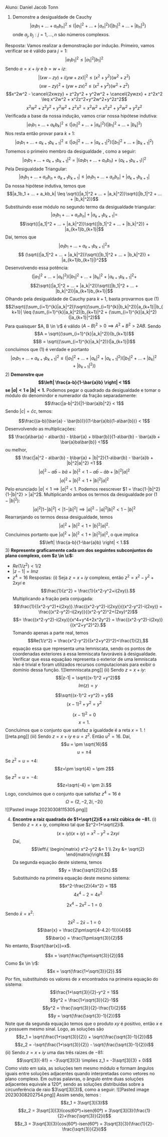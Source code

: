 Aluno: Daniel Jacob Tonn
1) Demonstre a desigualdade de Cauchy
$$|a_1b_1 + ... + a_nb_n|^2 \leq (|a_1|^2 + ... + |a_n|^2)(|b_1|^2 + ... + |b_n|^2)$$
onde $a_j,b_j: j=1,...,n$ são números complexos.

Resposta: 
Vamos realizar a demonstração por indução.
Primeiro, vamos verificar se é válido para $j=1$:
$$|a_1b_1|^2 \leq |a_1|^2|b_1|^2$$
Sendo $a=x+iy$ e $b=w+iz$:
$$|(xw-zy)+i(yw+zx)|^2 \leq (x^2+y^2)(w^2+z^2)$$
$$(xw-zy)^2 + (yw+zx)^2 \leq (x^2+y^2)(w^2+z^2) $$
$$x^2w^2 - \cancel{2xwzy} + z^2y^2 + y^2w^2 + \cancel{2ywzx} + z^2x^2 \leq x^2w^2 + x^2z^2+y^2w^2+y^2z^2$$
$$x^2w^2 + z^2y^2 + y^2w^2 + z^2x^2 = x^2w^2 + x^2z^2+y^2w^2+y^2z^2$$
Verificada a base da nossa indução, vamos criar nossa hipótese indutiva:
$$|a_1b_1 + ... + a_kb_k|^2 \leq (|a_1|^2 + ... + |a_k|^2)(|b_1|^2 + ... + |b_k|^2)$$
Nos resta então provar para $k+1$:
$$|a_1b_1 + ... + a_{k+1}b_{k+1}|^2 \leq (|a_1|^2 + ... + |a_{k+1}|^2)(|b_1|^2 + ... + |b_{k+1}|^2)$$
Tomemos o primeiro membro da desigualdade , como a seguir:
$$|a_1b_1 + ... + a_{k+1}b_{k+1}|^2 = |(a_1b_1 + ... + a_nb_n) + (a_{k+1}b_{k+1})|^2$$
Pela Desigualdade Triangular:
$$|a_1b_1 + ... + a_nb_n + a_{k+1}b_{k+1}| \leq |a_1b_1 + ... + a_nb_n| + |a_{k+1}b_{k+1}|$$
Da nossa hipótese indutiva, temos que 
$$|a_1b_1 + ... + a_kb_k| \leq \sqrt{(|a_1|^2 + ... + |a_k|^2)}\sqrt{(|b_1|^2 + ... + |b_k|^2)}$$
Substituindo esse módulo no segundo termo da desigualdade triangular:
$$|a_1b_1 + ... + a_nb_n| + |a_{k+1}b_{k+1}| =$$ $$\sqrt{(|a_1|^2 + ... + |a_k|^2)}\sqrt{(|b_1|^2 + ... + |b_k|^2)} + |a_{k+1}b_{k+1}|$$
Daí, temos que
$$|a_1b_1 + ... + a_{k+1}b_{k+1}|^2 \leq$$ $$ (\sqrt{(|a_1|^2 + ... + |a_k|^2)}\sqrt{(|b_1|^2 + ... + |b_k|^2)} + |a_{k+1}b_{k+1}|)^2$$
Desenvolvendo essa potência:
$$ (|a_1|^2 + ... + |a_k|^2)(|b_1|^2 + ... + |b_k|^2 + |a_{k+1}b_{k+1}|^2 + $$
$$2\sqrt{(|a_1|^2 + ... + |a_k|^2)}\sqrt{(|b_1|^2 + ... + |b_k|^2)}|a_{k+1}b_{k+1}|$$
Olhando pela desigualdade de Cauchy para $k+1$, basta provarmos que (1)
$$2\sqrt{(\sum_{i=1}^{k}|a_k|^2)}\sqrt{(\sum_{i=1}^{k}|b_k|^2)}|a_{k+1}||b_{k+1}| \leq (\sum_{i=1}^{k}|a_k|^2)|b_{k+1}|^2 + (\sum_{i=1}^{k}|a_k|^2)(|a_{k+1}|^2)$$
Para quaisquer $A, B \in \r$ é válido $(A-B)^2>0 \implies A^2+B^2>2AB.$
Sendo 
$$A = \sqrt{(\sum_{i=1}^{k}|a_k|^2)}(b_{k+1})$$
$$B = \sqrt{(\sum_{i=1}^{k}|a_k|^2)}(|a_{k+1}|)$$
concluímos que (1) é verdade e portanto 
$$|a_1b_1 + ... + a_{k+1}b_{k+1}|^2 
\leq (|a_1|^2 + ... + |a_k|^2 + |a_{k+1}|^2)(|b_1|^2 + ... + |b_k|^2+|b_{k+1}|^2))$$
2) **Demonstre que $$\left| \frac{a-b}{1-\bar{a}b} \right| < 1$$ se $|a|<1$ e $|b|<1$.**
Podemos pegar o quadrado da desigualdade e tomar o módulo do denomindor e numerador da fração separadamente:
$$\frac{|a-b|^2}{|1-\bar{a}b|^2} < 1$$
Sendo $|c| = \bar{c}c$, temos:

$$\frac{(a-b)(\bar{a} - \bar{b})}{(1-\bar{a}b)(1-a\bar{b})} < 1$$
Desenvolvendo as multiplicações:
$$ \frac{a\bar{a} - a\bar{b} - b\bar{a} + b\bar{b}}{1-a\bar{b} - \bar{a}b + \bar{a}ba\bar{b}} <1$$
ou melhor, 
$$ \frac{|a|^2 - a\bar{b} - b\bar{a} + |b|^2}{1-a\bar{b} - \bar{a}b + |b|^2|a|^2} <1 $$$$ |a|^2 - a\bar{b} - b\bar{a} + |b|^2 <1-a\bar{b} - \bar{a}b + |b|^2|a|^2 $$
$$ |a|^2 + |b|^2 <1 + |b|^2|a|^2 $$
Pelo enunciado $|a|<1\implies|a|^2<1$. Podemos reescrever $1 = \frac{1-|b|^2}{1-|b|^2} > |a|^2$. Multiplicando ambos os termos da desigualdade por $(1-|b|^2)$:
$$|a|^2|1-|b|^2| < |1-|b|^2| \implies |a|^2-|a|^2|b|^2 < 1-|b|^2 $$ 
Rearranjando os termos dessa desigualdade, temos
$$|a|^2 + |b|^2 <1 + |b|^2|a|^2.$$
Concluimos portanto que $|a|^2 + |b|^2 <1 + |b|^2|a|^2$, o que implica $$\left| \frac{a-b}{1-\bar{a}b} \right| < 1.$$
3) **Represente graficamente cada um dos seguintes subconjuntos do plano complexo, com $z \in \c$:**
- $Re(1/z^2)<1/2$
- $|z-1|=Imz$
- $z^4=16$
Respostas:
(i) Seja $z=x+iy$ complexo, então $z^2 = x^2-y^2+2xyi$ e 
$$\frac{1}{z^2} = \frac{1}{x^2-y^2+i(2xy)}.$$
Multiplicando a fração pela conjugada:
$$\frac{1}{(x^2-y^2)+i(2xy)}.\frac{(x^2-y^2)-i(2xy)}{(x^2-y^2)-i(2xy)} = \frac{(x^2-y^2)-i(2xy)}{(x^2-y^2)^2+(2xy)^2}$$
$$= \frac{(x^2-y^2)-i(2xy)}{x^4+y^4+2x^2y^2} = \frac{(x^2-y^2)-i(2xy)}{(x^2+y^2)^2}.$$
Tomando apenas a parte real, temos 
$$Re(1/z^2) = \frac{x^2-y^2}{(x^2+y^2)^2}<\frac{1}{2},$$
equação essa que representa uma lemniscata, sendo os pontos de coordenadas exteriores a essa lemniscata favoráveis à desigualdade. Verificar que essa equaçãao representa o exterior de uma lemniscata não é trivial e foram utilizados recursos computacionais para exibir o domínio dessa função.
![[lemnniscata.png]]
(ii) Sendo $z=x+iy$:
$$|z-1| = \sqrt{(x-1)^2 +y^2}$$
$$Im(z) = y$$

$$\sqrt{(x-1)^2 +y^2} = y$$
$$(x-1)^2 +y^2 = y^2$$

$$(x-1)^2= 0$$
$$x=1.$$
Concluímos que o conjunto que satisfaz a igualdade é a reta $x=1$.
![[reta.png]]
(iii) Sendo $z=x+iy$ e $u=z^2$. Então $u^2=16$.
Daí,
$$u = \pm \sqrt{16}$$
$$u = \pm4$$
Se $z^2=u = +4$:
$$z=\pm \sqrt{4} = \pm 2$$
Se $z^2= u = -4$:
$$z=\sqrt{-4} = \pm 2i.$$
Logo, concluímos que o conjunto que satisfaz $z^4=16$ é 
$$\Omega =\{2,-2,2i,-2i\}$$
![[Pasted image 20230308115305.png]]

4) **Encontre a raiz quadrada de $1+\sqrt{2}i$ e a raiz cúbica de $-81$.**
(i) Sendo $z=x+iy$, complexo tal que $z^2=1+\sqrt{2}i$. 
$$(x+iy)(x+iy) = x^2-y^2+2xyi$$
Daí, 
$$\left\{
\begin{matrix}
x^2-y^2 &= 1 \\
2xy  &= \sqrt{2}
\end{matrix}\right.$$
Da segunda equação deste sistema, temos 
$$y = \frac{\sqrt{2}}{2x}.$$
Substituindo na primeira equação deste mesmo sistema:
$$x^2-\frac{2}{4x^2} = 1$$
$$4x^4-2 = 4x^2$$

$$2x^4-2x^2-1=0$$
Sendo $\bar{x} = x^2:$
$$2\bar{x}^2-2\bar{x}-1=0$$
$$\bar{x} = \frac{2\pm\sqrt{4-4.2(-1)}}{4}$$
$$\bar{x} = \frac{1\pm\sqrt{3}}{2}$$
No entanto, $\sqrt{\bar{x}}=x$.

$$x = \sqrt{\frac{1\pm\sqrt{3}}{2}}$$
Como $x \in \r$:
$$x = \sqrt{\frac{1+\sqrt{3}}{2}}.$$
Por fim, substituindo os valores de $x$ encontrados na primeira equação do sistema:
$$\frac{1+\sqrt{3}}{2}-y^2 = 1$$
$$y^2 =  \frac{1+\sqrt{3}}{2}-1$$
$$y^2 =  \frac{\sqrt{3}}{2}-\frac{1}{2}$$
$$y = \sqrt{\frac{\sqrt{3}-1}{2}}$$
Note que da segunda equação temos que o produto $xy$ é positivo, então $x$ e $y$ possuem mesmo sinal.
Logo, as soluções são 
$$z_1 =   \sqrt{\frac{1+\sqrt{3}}{2}} +  \sqrt{\frac{\sqrt{3}-1}{2}}i$$
$$z_2 =   -\sqrt{\frac{1+\sqrt{3}}{2}} -  \sqrt{\frac{\sqrt{3}-1}{2}}i$$
(ii) Sendo $z=x+iy$ uma das três raizes de $-81$:
$$\sqrt[3]{-81} = -3\sqrt[3]{3} \implies z_1 = -3\sqrt[3]{3} + 0i$$
Como visto em sala, as soluções tem mesmo módulo e formam ângulos iguais entre soluções adjacentes quando interpretadas como vetores no plano complexo. Em outras palavras, o ângulo entre duas soluções adjacentes equivale a $120º$, sendo as soluções distribuidas sobre a circunferência de raio $3\sqrt[3]{3}$, como a seguir:
![[Pasted image 20230308202754.png]]
Assim sendo, temos :
$$z_1 = 3\sqrt[3]{3}$$
$$z_2 = 3\sqrt[3]{3}(cos(60º)+isen(60º) = 3\sqrt[3]{3}(\frac{1}{2}+\frac{\sqrt{3}}{2}i)$$
$$z_3 = 3\sqrt[3]{3}(cos(60º)-isen(60º) = 3\sqrt[3]{3}(\frac{1}{2}-\frac{\sqrt{3}}{2}i)$$
